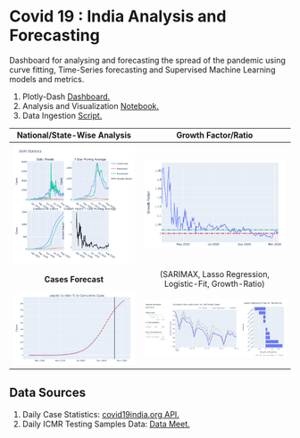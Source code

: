 
# Covid 19 : India Analysis and Forecasting
<p> Dashboard for analysing and forecasting the spread of the pandemic using curve fitting, Time-Series forecasting and Supervised Machine Learning models and metrics. </p>
    
1. Plotly-Dash [Dashboard.](https://covid-dashboard-jwn6dxvs6a-ts.a.run.app)
2. Analysis and Visualization [Notebook.](https://nbviewer.jupyter.org/github/DnanaDev/Covid19-India-Analysis-and-Forecasting/blob/master/COVID19_India_Analysis_Forecasting.ipynb)
3. Data Ingestion [Script.](Data/india_API_data/Covid19_india_org_api.py)

National/State-Wise Analysis            | Growth Factor/Ratio
:-------------------------:|:-------------------------:
![Delhi](Graphs/state_stats.png)  |  ![Growth-factor](Graphs/growth_factor.png)
**Cases Forecast** |(SARIMAX, Lasso Regression, Logistic-Fit, Growth-Ratio)
|![Log-Fit](Graphs/logistic_fit.png)|![Cases-Fit](Graphs/Cases_forecast.png)

## Data Sources
1. Daily Case Statistics: [covid19india.org API.](https://github.com/covid19india/api)
2. Daily ICMR Testing Samples Data: [Data Meet.](https://github.com/datameet/covid19)

